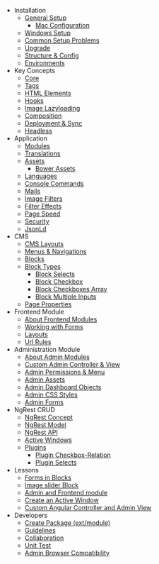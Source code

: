 + Installation
  + [General Setup](install.md)
    + [Mac Configuration](install-mac.md)
  + [Windows Setup](install-windows.md)
  + [Common Setup Problems](install-problems.md)
  + [Upgrade](install-upgrade.md)
  + [Structure & Config](install-structures.md)
  + [Environments](install-environments.md)
+ Key Concepts
  + [Core](concept-core.md)
  + [Tags](concept-tags.md)
  + [HTML Elements](concept-elements.md)
  + [Hooks](concept-hooks.md)
  + [Image Lazyloading](concept-lazyload.md)
  + [Composition](concept-composition.md)
  + [Deployment & Sync](concept-depandsync.md)
  + [Headless](concept-headless.md)
+ Application
  + [Modules](app-module.md)
  + [Translations](app-translation.md)
  + [Assets](app-assets.md)
    + [Bower Assets](app-assets-bower.md)
  + [Languages](app-language.md)
  + [Console Commands](luya-console.md)
  + [Mails](luya-mail.md)
  + [Image Filters](app-filters.md)
  + [Filter Effects](app-filter-effects.md)
  + [Page Speed](app-speed.md)
  + [Security](app-security.md)
  + [JsonLd](app-jsonld.md)
+ CMS
  + [CMS Layouts](app-cmslayouts.md)
  + [Menus & Navigations](app-menu.md)
  + [Blocks](app-blocks.md)
  + [Block Types](app-block-types.md)
    + [Block Selects](app-block-type-select.md)
    + [Block Checkbox](app-block-type-checkbox.md)
    + [Block Checkboxes Array](app-block-type-checkbox-array.md)
    + [Block Multiple Inputs](app-block-type-multiple-inputs.md)
  + [Page Properties](app-cmsproperties.md)
+ Frontend Module
  + [About Frontend Modules](app-module-frontend.md)
  + [Working with Forms](app-module-forms.md)
  + [Layouts](app-module-layouts.md)
  + [Url Rules](app-module-urlrules.md)
+ Administration Module
  + [About Admin Modules](app-admin-module.md)
  + [Custom Admin Controller &amp; View](app-admin-module-controllerview.md)
  + [Admin Permissions &amp; Menu](app-admin-module-permission.md)
  + [Admin Assets](app-admin-module-assets.md)
  + [Admin Dashboard Objects](app-admin-module-dashboardobjects.md)
  + [Admin CSS Styles](app-admin-module-styles.md)
  + [Admin Forms](app-admin-module-forms.md)
+ NgRest CRUD
  + [NgRest Concept](ngrest-concept.md)
  + [NgRest Model](ngrest-model.md)
  + [NgRest API](ngrest-api.md)
  + [Active Windows](ngrest-activewindow.md)
  + [Plugins](ngrest-plugins.md)
    + [Plugin Checkbox-Relation](ngrest-plugin-checkboxrelation.md)
    + [Plugin Selects](ngrest-plugin-select.md)
+ Lessons
  + [Forms in Blocks](lesson-blockform.md)
  + [Image slider Block](lesson-imagesliderblock.md)
  + [Admin and Frontend module](lesson-module.md)
  + [Create an Active Window](lesson-activewindow.md)
  + [Custom Angular Controller and Admin View](lesson-admin-custom-angular-view.md)
+ Developers
  + [Create Package (ext/module)](luya-package-dev.md)
  + [Guidelines](luya-guideline.md)
  + [Collaboration](luya-collaboration.md)
  + [Unit Test](luya-unittest.md)
  + [Admin Browser Compatibility](luya-browser.md)
